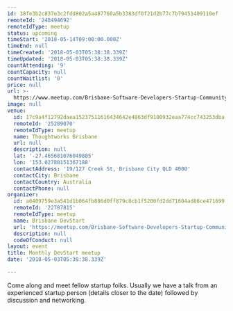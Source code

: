```yaml
---
id: 38fe3b2c837e3c2fdd802a5a487760a5b3383df0f21d2b77c7b79451409110ef
remoteId: '248494692'
remoteIdType: meetup
status: upcoming
timeStart: '2018-05-14T09:00:00.000Z'
timeEnd: null
timeCreated: '2018-05-03T05:38:38.339Z'
timeUpdated: '2018-05-03T05:38:38.339Z'
countAttending: '9'
countCapacity: null
countWaitlist: '0'
price: null
url: >-
  https://www.meetup.com/Brisbane-Software-Developers-Startup-Community/events/248494692/
image: null
venue:
  id: 17c9a4f12792daea15237511616434642e4863df9100932eaa774cc743253dba
  remoteId: '25209070'
  remoteIdType: meetup
  name: Thoughtworks Brisbane
  url: null
  description: null
  lat: '-27.465681076049805'
  lon: '153.02780151367188'
  contactAddress: '19/127 Creek St, Brisbane City QLD 4000'
  contactCity: Brisbane
  contactCountry: Australia
  contactPhone: null
organizer:
  id: a0409759e3a541d1b064fb886d0ff879c8cb1f5200fd2dd71604ad86ce471699
  remoteId: '22787815'
  remoteIdType: meetup
  name: Brisbane DevStart
  url: 'https://meetup.com/Brisbane-Software-Developers-Startup-Community'
  description: null
  codeOfConduct: null
layout: event
title: Monthly DevStart meetup
date: '2018-05-03T05:38:38.339Z'

---
```

<p>Come along and meet fellow startup folks. Usually we have a talk from an experienced startup person (details closer to the date) followed by discussion and networking.</p>
